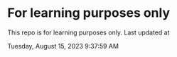 # For learning purposes only
This repo is for learning purposes only.
Last updated at

Tuesday, August 15, 2023 9:37:59 AM

